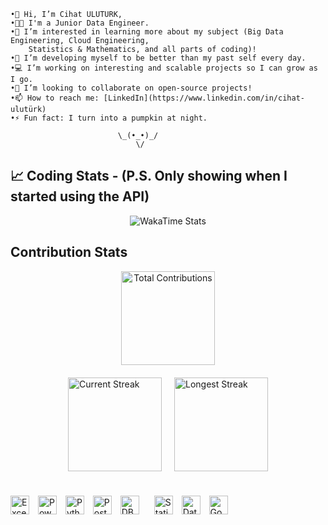     •👋 Hi, I’m Cihat ULUTURK,  
    •🧑‍💼 I'm a Junior Data Engineer.  
    •👀 I’m interested in learning more about my subject (Big Data Engineering, Cloud Engineering, 
        Statistics & Mathematics, and all parts of coding)!  
    •🌱 I’m developing myself to be better than my past self every day.  
    •💻 I’m working on interesting and scalable projects so I can grow as I go.  
    •💞️ I’m looking to collaborate on open-source projects!  
    •📫 How to reach me: [LinkedIn](https://www.linkedin.com/in/cihat-ulutürk)  
    •⚡ Fun fact: I turn into a pumpkin at night.

                            \_(•_•)_/
                                \/

## 📈 Coding Stats - (P.S. Only showing when I started using the API)

<div align="center">
  <img src="https://github-readme-stats.vercel.app/api/wakatime?username=waltzofflowers&layout=compact&range=all_time&theme=dark&hide_progress=true&hide_title=true&custom_title=My%20WakaTime%20Stats" alt="WakaTime Stats" />
</div>

## Contribution Stats

<p align="center">
  <img src="https://github-readme-stats.vercel.app/api?username=waltzofflowers&count_private=true&show_icons=true&hide=prs&theme=dark" alt="Total Contributions" height="150"/>
</p>

<p align="center" style="margin-top: 20px;">
  <div style="display: flex; justify-content: center; gap: 20px; align-items: center;">
    <img src="https://github-readme-streak-stats.herokuapp.com/?user=waltzofflowers&theme=dark" alt="Current Streak" height="150"/>
    <img src="https://github-readme-streak-stats.herokuapp.com/?user=waltzofflowers&theme=dark" alt="Longest Streak" height="150"/>
  </div>
</p>

#

<span style="padding-right: 10px;">
  <img src="https://img.shields.io/badge/Excel-217346?style=flat-square&logo=microsoft-excel&logoColor=white" alt="Excel" height="30"/>
</span>
<span style="padding-right: 10px;">
  <img src="https://img.shields.io/badge/Power_BI-F2C811?style=flat-square&logo=power-bi&logoColor=black" alt="Power BI" height="30"/>
</span>
<span style="padding-right: 10px;">
  <img src="https://img.shields.io/badge/Python-3776AB?style=flat-square&logo=python&logoColor=white" alt="Python" height="30"/>
</span>
<span style="padding-right: 10px;">
  <img src="https://img.shields.io/badge/SQL Server-4169E1?style=flat-square&logo=postgresql&logoColor=white" alt="PostgreSQL" height="30"/>
</span>
<span style="padding-right: 10px;">
  <img src="https://img.shields.io/badge/DBMS-3E4A89?style=flat-square&logo=databricks&logoColor=white" alt="DBMS" height="30" style="padding-right: 10;"/>
</span>
<span style="padding-right: 10px;">
  <img src="https://img.shields.io/badge/Statistics-4CAF50?style=flat-square&logo=google-analytics&logoColor=white" alt="Statistics" height="30"/>
</span>
<span style="padding-right: 10px;">
  <img src="https://img.shields.io/badge/Data_Visualization-FF6F00?style=flat-square&logo=tableau&logoColor=white" alt="Data Visualization" height="30"/>
</span>
<span style="padding-right: 10px;">
  <img src="https://img.shields.io/badge/Google_Cloud-4285F4?style=flat-square&logo=google-cloud&logoColor=white" alt="Google Cloud" height="30"/>
</span>

